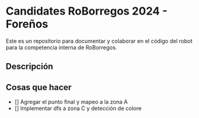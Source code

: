 # Candidates RoBorregos 2024 - Foreños
Este es un repositorio para documentar y colaborar en el código del robot para la competencia interna de RoBorregos.

## Descripción

## Cosas que hacer
- [] Agregar el punto final y mapeo a la zona A
- [] Implementar dfs a zona C y detección de colore 
